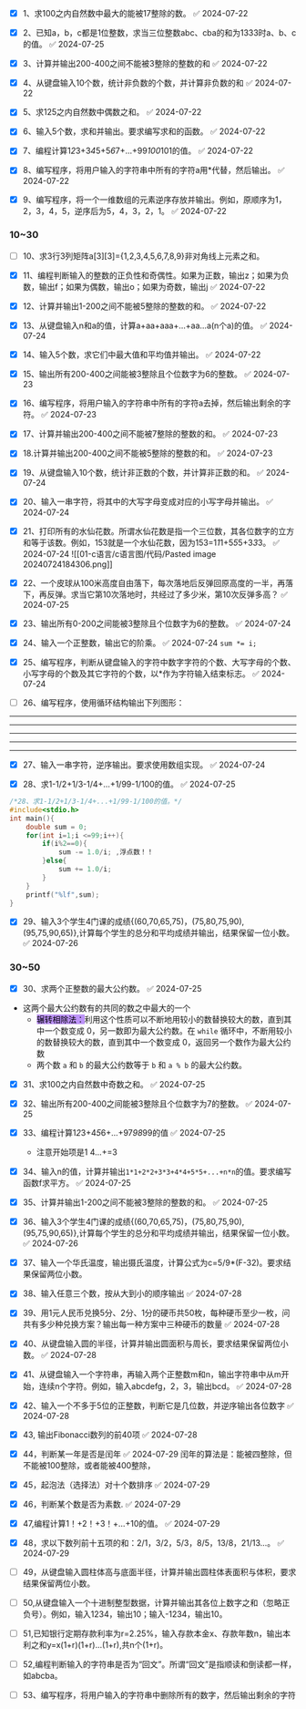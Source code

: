 - [x] 1、求100之内自然数中最大的能被17整除的数。 ✅ 2024-07-22
- [x] 2、已知a，b，c都是1位整数，求当三位整数abc、cba的和为1333时a、b、c的值。 ✅ 2024-07-25
- [x] 3、计算并输出200-400之间不能被3整除的整数的和 ✅ 2024-07-22
- [x] 4、从键盘输入10个数，统计非负数的个数，并计算非负数的和 ✅ 2024-07-22
- [x] 5、求125之内自然数中偶数之和。 ✅ 2024-07-22

- [x] 6、输入5个数，求和并输出。要求编写求和的函数。 ✅ 2024-07-22

- [x] 7、编程计算1*2*3+3*4*5+5*6*7+...+99*100*101的值。 ✅ 2024-07-22

- [x] 8、编写程序，将用户输入的字符串中所有的字符a用*代替，然后输出。 ✅ 2024-07-22

- [x] 9、编写程序，将一个一维数组的元素逆序存放并输出。例如，原顺序为1，2，3，4，5，逆序后为5，4，3，2，1。 ✅ 2024-07-22
### 10~30
- [ ] 10、求3行3列矩阵a[3][3]={1,2,3,4,5,6,7,8,9}非对角线上元素之和。

- [x] 11、编程判断输入的整数的正负性和奇偶性。如果为正数，输出z；如果为负数，输出f；如果为偶数，输出o；如果为奇数，输出j ✅ 2024-07-22

- [x] 12、计算并输出1-200之间不能被5整除的整数的和。 ✅ 2024-07-22

- [x] 13、从键盘输入n和a的值，计算a+aa+aaa+...+aa...a(n个a)的值。 ✅ 2024-07-24

- [x] 14、输入5个数，求它们中最大值和平均值并输出。 ✅ 2024-07-22

- [x] 15、输出所有200-400之间能被3整除且个位数字为6的整数。 ✅ 2024-07-23

- [x] 16、编写程序，将用户输入的字符串中所有的字符a去掉，然后输出剩余的字符。 ✅ 2024-07-23

- [x] 17、计算并输出200-400之间不能被7整除的整数的和。 ✅ 2024-07-23

- [x] 18.计算并输出200-400之间不能被5整除的整数的和。 ✅ 2024-07-23

- [x] 19、从键盘输入10个数，统计非正数的个数，并计算非正数的和。 ✅ 2024-07-24

- [x] 20、输入一串字符，将其中的大写字母变成对应的小写字母并输出。 ✅ 2024-07-24

- [x] 21、打印所有的水仙花数。所谓水仙花数是指一个三位数，其各位数字的立方和等于该数。例如，153就是一个水仙花数，因为153=1*1*1+5*5*5+3*3*3。 ✅ 2024-07-24
![[01-c语言/c语言图/代码/Pasted image 20240724184306.png]]
- [x] 22、一个皮球从100米高度自由落下，每次落地后反弹回原高度的一半，再落下，再反弹。求当它第10次落地时，共经过了多少米，第10次反弹多高？ ✅ 2024-07-25

- [x] 23、输出所有0-200之间能被3整除且个位数字为6的整数。 ✅ 2024-07-24

- [x] 24、输入一个正整数，输出它的阶乘。 ✅ 2024-07-24
	`sum *= i;`
- [x] 25、编写程序，判断从键盘输入的字符中数字字符的个数、大写字母的个数、小写字母的个数及其它字符的个数，以*作为字符输入结束标志。 ✅ 2024-07-24

- [ ] 26、编写程序，使用循环结构输出下列图形：

* * * *

* * * *

* * * *

* * * *

* * * *

- [x] 27、输入一串字符，逆序输出。要求使用数组实现。 ✅ 2024-07-24

- [x] 28、求1-1/2+1/3-1/4+...+1/99-1/100的值。 ✅ 2024-07-25
```c
/*28、求1-1/2+1/3-1/4+...+1/99-1/100的值。*/  
#include<stdio.h>  
int main(){  
    double sum = 0;  
    for(int i=1;i <=99;i++){  
        if(i%2==0){  
            sum -= 1.0/i; ,浮点数！！
        }else{  
            sum += 1.0/i;  
        }  
    }  
    printf("%lf",sum);  
}
```

- [x] 29、输入3个学生4门课的成绩{(60,70,65,75)，(75,80,75,90),(95,75,90,65)},计算每个学生的总分和平均成绩并输出，结果保留一位小数。 ✅ 2024-07-26
### 30~50
- [x] 30、求两个正整数的最大公约数。 ✅ 2024-07-25
- 这两个最大公约数有的共同的数之中最大的一个
	- <mark style="background: #bd93f9;">辗转相除法：</mark>利用这个性质可以不断地用较小的数替换较大的数，直到其中一个数变成 0，另一数即为最大公约数。在 `while` 循环中，不断用较小的数替换较大的数，直到其中一个数变成 0，返回另一个数作为最大公约数 
	- 两个数 `a` 和 `b` 的最大公约数等于 `b` 和 `a % b` 的最大公约数。
- [x] 31、求100之内自然数中奇数之和。 ✅ 2024-07-25

- [x] 32、输出所有200-400之间能被3整除且个位数字为7的整数。 ✅ 2024-07-25

- [x] 33、编程计算1*2*3+4*5*6+...+97*98*99的值 ✅ 2024-07-25
	- 注意开始项是1 4...+=3

- [x] 34、输入n的值，计算并输出`1*1+2*2+3*3+4*4+5*5+...+n*n`的值。要求编写函数f求平方。 ✅ 2024-07-25

- [x] 35、计算并输出1-200之间不能被3整除的整数的和。 ✅ 2024-07-25

- [x] 36、输入3个学生4门课的成绩{(60,70,65,75)，(75,80,75,90),(95,75,90,65)},计算每个学生的总分和平均成绩并输出，结果保留一位小数。 ✅ 2024-07-26

- [x] 37、输入一个华氏温度，输出摄氏温度，计算公式为c=5/9*(F-32)。要求结果保留两位小数。

- [x] 38、输入任意三个数，按从大到小的顺序输出 ✅ 2024-07-28

- [x] 39、用1元人民币兑换5分、2分、1分的硬币共50枚，每种硬币至少一枚，问共有多少种兑换方案？输出每一种方案中三种硬币的数量 ✅ 2024-07-28

- [x] 40、从键盘输入圆的半径，计算并输出圆面积与周长，要求结果保留两位小数。 ✅ 2024-07-28

- [x] 41、从键盘输入一个字符串，再输入两个正整数m和n，输出字符串中从m开始，连续n个字符。例如，输入abcdefg，2，3，输出bcd。 ✅ 2024-07-28

- [x] 42、输入一个不多于5位的正整数，判断它是几位数，并逆序输出各位数字 ✅ 2024-07-28

- [x] 43, 输出Fibonacci数列的前40项 ✅ 2024-07-28

- [x] 44，判断某一年是否是闰年 ✅ 2024-07-29
闰年的算法是：能被四整除，但不能被100整除，或者能被400整除，

- [x] 45，起泡法（选择法）对十个数排序 ✅ 2024-07-29

- [x] 46，判断某个数是否为素数. ✅ 2024-07-29

- [x] 47,编程计算1！+2！+3！+…+10的值。 ✅ 2024-07-29

- [x] 48，求以下数列前十五项的和：2/1，3/2，5/3，8/5，13/8，21/13…。 ✅ 2024-07-29

- [ ] 49，从键盘输入圆柱体高与底面半径，计算并输出圆柱体表面积与体积，要求结果保留两位小数。

- [ ] 50,从键盘输入一个十进制整型数据，计算并输出其各位上数字之和（忽略正负号）。例如，输入1234，输出10；输入-1234，输出10。

- [ ] 51,已知银行定期存款利率为r=2.25%，输入存款本金x、存款年数n，输出本利之和y=x(1+r)(1+r)...(1+r),共n个(1+r)。

- [ ] 52,编程判断输入的字符串是否为“回文”。所谓“回文”是指顺读和倒读都一样，如abcba。

- [ ] 53、编写程序，将用户输入的字符串中删除所有的数字，然后输出剩余的字符